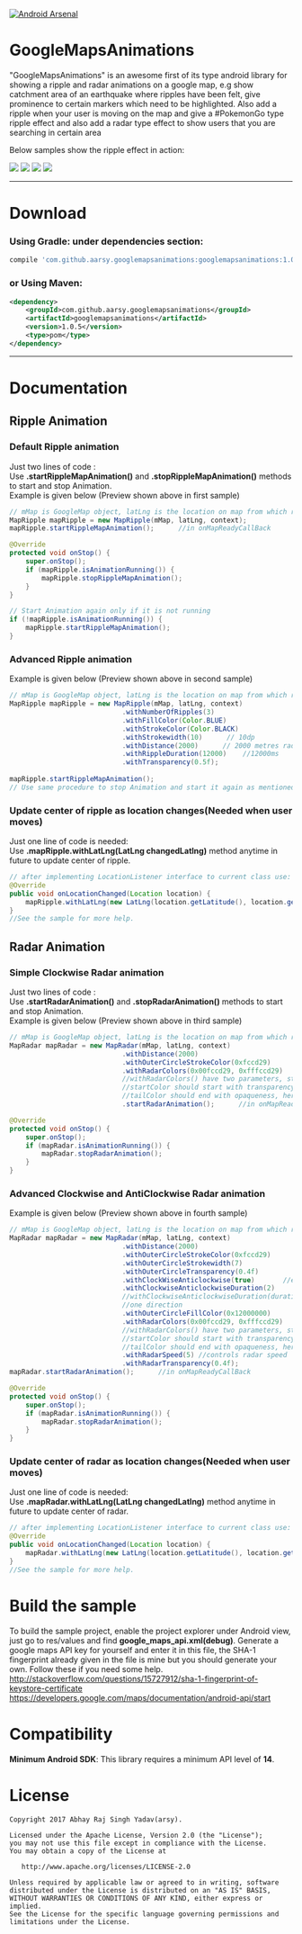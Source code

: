 [![Android Arsenal](https://img.shields.io/badge/Android%20Arsenal-GoogleMapsAnimations-green.svg?style=true)](https://android-arsenal.com/details/1/5070)

# GoogleMapsAnimations        

"GoogleMapsAnimations" is an awesome first of its type android library for showing a ripple and radar animations on a google map, e.g show catchment area of an earthquake where ripples have been felt, give prominence to certain markers which need to be highlighted. Also add a ripple when your user is moving on the map and give a #PokemonGo type ripple effect and also add a radar type effect to show users that you are searching in certain area

Below samples show the ripple effect in action:

<img src="/gifs/Sample2.gif" > <img src="/gifs/Sample1.gif" > <img src="/gifs/Sample3.gif"> <img src="/gifs/Sample4.gif">

------    

# Download    
### Using Gradle: under dependencies section:   
```gradle
compile 'com.github.aarsy.googlemapsanimations:googlemapsanimations:1.0.5'
```
### or Using Maven:
```xml  
<dependency>
    <groupId>com.github.aarsy.googlemapsanimations</groupId>
    <artifactId>googlemapsanimations</artifactId>
    <version>1.0.5</version>
    <type>pom</type>
</dependency>
```

------

# Documentation

## Ripple Animation

### Default Ripple animation
Just two lines of code :  
Use **.startRippleMapAnimation()** and **.stopRippleMapAnimation()** methods to start and stop Animation.     
Example is given below (Preview shown above in first sample)    
```java  
// mMap is GoogleMap object, latLng is the location on map from which ripple should start
MapRipple mapRipple = new MapRipple(mMap, latLng, context);
mapRipple.startRippleMapAnimation();      //in onMapReadyCallBack

@Override
protected void onStop() {
    super.onStop();
    if (mapRipple.isAnimationRunning()) {
        mapRipple.stopRippleMapAnimation();
    }
}

// Start Animation again only if it is not running
if (!mapRipple.isAnimationRunning()) {
    mapRipple.startRippleMapAnimation();
}
```
### Advanced Ripple animation

Example is given below (Preview shown above in second sample)    
```java  
// mMap is GoogleMap object, latLng is the location on map from which ripple should start
MapRipple mapRipple = new MapRipple(mMap, latLng, context)
                            .withNumberOfRipples(3)
                            .withFillColor(Color.BLUE)
                            .withStrokeColor(Color.BLACK)
                            .withStrokewidth(10)      // 10dp
                            .withDistance(2000)      // 2000 metres radius
                            .withRippleDuration(12000)    //12000ms
                            .withTransparency(0.5f);
                    
mapRipple.startRippleMapAnimation();
// Use same procedure to stop Animation and start it again as mentioned anove in Default Ripple Animation Sample
```
### Update center of ripple as location changes(Needed when user moves)
Just one line of code is needed:  
Use **.mapRipple.withLatLng(LatLng changedLatlng)** method anytime in future to update center of ripple.    
```java  
// after implementing LocationListener interface to current class use:
@Override
public void onLocationChanged(Location location) {
    mapRipple.withLatLng(new LatLng(location.getLatitude(), location.getLongitude()));
}
//See the sample for more help.
```
## Radar Animation

### Simple Clockwise Radar animation
Just two lines of code :  
Use **.startRadarAnimation()** and **.stopRadarAnimation()** methods to start and stop Animation.     
Example is given below (Preview shown above in third sample)    
```java  
// mMap is GoogleMap object, latLng is the location on map from which ripple should start
MapRadar mapRadar = new MapRadar(mMap, latLng, context)
                            .withDistance(2000)
                            .withOuterCircleStrokeColor(0xfccd29)
                            .withRadarColors(0x00fccd29, 0xfffccd29)
                            //withRadarColors() have two parameters, startColor and tailColor respectively
                            //startColor should start with transparency, here 00 in front of fccd29 indicates fully transparent
                            //tailColor should end with opaqueness, here f in front of fccd29 indicates fully opaque
                            .startRadarAnimation();      //in onMapReadyCallBack

@Override
protected void onStop() {
    super.onStop();
    if (mapRadar.isAnimationRunning()) {
        mapRadar.stopRadarAnimation();
    }
}
```
### Advanced Clockwise and AntiClockwise Radar animation

Example is given below (Preview shown above in fourth sample)    
```java  
// mMap is GoogleMap object, latLng is the location on map from which ripple should start
MapRadar mapRadar = new MapRadar(mMap, latLng, context)
                            .withDistance(2000)
                            .withOuterCircleStrokeColor(0xfccd29)
                            .withOuterCircleStrokewidth(7)
                            .withOuterCircleTransparency(0.4f)
                            .withClockWiseAnticlockwise(true)		//enable both side rotation
                            .withClockwiseAnticlockwiseDuration(2)
                            //withClockwiseAnticlockwiseDuration(duration), here duration denotes how much cycles should animation makes in 
                            //one direction
                            .withOuterCircleFillColor(0x12000000)
                            .withRadarColors(0x00fccd29, 0xfffccd29)
                            //withRadarColors() have two parameters, startColor and tailColor respectively
                            //startColor should start with transparency, here 00 in front of fccd29 indicates fully transparent
                            //tailColor should end with opaqueness, here f in front of fccd29 indicates fully opaque
                            .withRadarSpeed(5) //controls radar speed
                            .withRadarTransparency(0.4f);
mapRadar.startRadarAnimation();      //in onMapReadyCallBack

@Override
protected void onStop() {
    super.onStop();
    if (mapRadar.isAnimationRunning()) {
        mapRadar.stopRadarAnimation();
    }
}
```
### Update center of radar as location changes(Needed when user moves)
Just one line of code is needed:  
Use **.mapRadar.withLatLng(LatLng changedLatlng)** method anytime in future to update center of radar.    
```java  
// after implementing LocationListener interface to current class use:
@Override
public void onLocationChanged(Location location) {
    mapRadar.withLatLng(new LatLng(location.getLatitude(), location.getLongitude()));
}
//See the sample for more help.
```
# Build the sample
To build the sample project, enable the project explorer under Android view, just go to res/values and find **google_maps_api.xml(debug)**. Generate a google maps API key for yourself and enter it in this file, the SHA-1 fingerprint already given in the file is mine but you should generate your own. Follow these if you need some help.
http://stackoverflow.com/questions/15727912/sha-1-fingerprint-of-keystore-certificate
https://developers.google.com/maps/documentation/android-api/start

# Compatibility

**Minimum Android SDK**: This library requires a minimum API level of **14**.    

# License

    Copyright 2017 Abhay Raj Singh Yadav(arsy).

    Licensed under the Apache License, Version 2.0 (the "License");
    you may not use this file except in compliance with the License.
    You may obtain a copy of the License at

       http://www.apache.org/licenses/LICENSE-2.0

    Unless required by applicable law or agreed to in writing, software
    distributed under the License is distributed on an "AS IS" BASIS,
    WITHOUT WARRANTIES OR CONDITIONS OF ANY KIND, either express or implied.
    See the License for the specific language governing permissions and
    limitations under the License.


